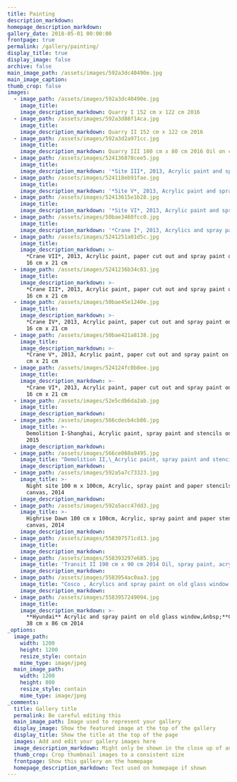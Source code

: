 ```yaml
---
title: Painting
description_markdown:
homepage_description_markdown:
gallery_date: 2018-05-01 00:00:00
frontpage: true
permalink: /gallery/painting/
display_title: true
display_image: false
archive: false
main_image_path: /assets/images/592a3dc40490e.jpg
main_image_caption:
thumb_crop: false
images:
  - image_path: /assets/images/592a3dc40490e.jpg
    image_title:
    image_description_markdown: Quarry I 152 cm x 122 cm 2016
  - image_path: /assets/images/592a3d88f14ca.jpg
    image_title:
    image_description_markdown: Quarry II 152 cm x 122 cm 2016
  - image_path: /assets/images/592a3d2a971cc.jpg
    image_title:
    image_description_markdown: Quarry III 100 cm x 80 cm 2016 Oil on canvas
  - image_path: /assets/images/524136878cee5.jpg
    image_title:
    image_description_markdown: '*Site III*, 2013, Acrylic paint and spray paint on canvas, 50 cm x 50 cm'
  - image_path: /assets/images/524118eb91fae.jpg
    image_title:
    image_description_markdown: '*Site V*, 2013, Acrylic paint and spray paint on canvas, 50 cm x 50 cm'
  - image_path: /assets/images/52413615e1b28.jpg
    image_title:
    image_description_markdown: '*Site VI*, 2013, Acrylic paint and spray paint on canvas, 50 cm x 50 cm'
  - image_path: /assets/images/50bae3460fcc0.jpg
    image_title:
    image_description_markdown: '*Crane I*, 2013, Acrylics and spray paint on canvas, 16 cm x 21 cm'
  - image_path: /assets/images/5241251a01d5c.jpg
    image_title:
    image_description_markdown: >-
      *Crane VII*, 2013, Acrylic paint, paper cut out and spray paint on canvas,
      16 cm x 21 cm
  - image_path: /assets/images/5241236b34c83.jpg
    image_title:
    image_description_markdown: >-
      *Crane III*, 2013, Acrylic paint, paper cut out and spray paint on canvas,
      16 cm x 21 cm
  - image_path: /assets/images/50bae45e1240e.jpg
    image_title:
    image_description_markdown: >-
      *Crane IV*, 2013, Acrylic paint, paper cut out and spray paint on canvas,
      16 cm x 21 cm
  - image_path: /assets/images/50bae421a8138.jpg
    image_title:
    image_description_markdown: >-
      *Crane V*, 2013, Acrylic paint, paper cut out and spray paint on canvas,16
      cm x 21 cm
  - image_path: /assets/images/524124fc0b8ee.jpg
    image_title:
    image_description_markdown: >-
      *Crane VI*, 2013, Acrylic paint, paper cut out and spray paint on canvas,
      16 cm x 21 cm
  - image_path: /assets/images/52e5cdb6da2ab.jpg
    image_title:
    image_description_markdown:
  - image_path: /assets/images/566cdecb4cb86.jpg
    image_title: >-
      Demolition I-Shanghai, Acrylic paint, spray paint and stencils on canvas,
      2015
    image_description_markdown:
  - image_path: /assets/images/566ce060a9495.jpg
    image_title: "Demolition II,\_Acrylic paint, spray paint and stencils on canvas, 2015"
    image_description_markdown:
  - image_path: /assets/images/592a5a7c73323.jpg
    image_title: >-
      Night site 100 m x 100cm, Acrylic, spray paint and paper stencils on
      canvas, 2014
    image_description_markdown:
  - image_path: /assets/images/592a5acc47dd3.jpg
    image_title: >-
      Highrise Dawn 100 cm x 100cm, Acrylic, spray paint and paper stencils on
      canvas, 2014
    image_description_markdown:
  - image_path: /assets/images/558397571cd13.jpg
    image_title:
    image_description_markdown:
  - image_path: /assets/images/558393297e685.jpg
    image_title: 'Transit II 190 cm x 90 cm 2014 Oil, spray paint, acrylic on board'
    image_description_markdown:
  - image_path: /assets/images/5583954ac0aa3.jpg
    image_title: "Cosco , Acrylics and spray paint on old glass window,\_38 cm x 86 cm 2014"
    image_description_markdown:
  - image_path: /assets/images/5583957249094.jpg
    image_title:
    image_description_markdown: >-
      **Hyundai** Acrylic and spray paint on old glass window,&nbsp;**Cosco** ,
      38 cm x 86 cm 2014
_options:
  image_path:
    width: 1200
    height: 1200
    resize_style: contain
    mime_type: image/jpeg
  main_image_path:
    width: 1200
    height: 800
    resize_style: contain
    mime_type: image/jpeg
_comments:
  title: Gallery title
  permalink: Be careful editing this
  main_image_path: Image used to represent your gallery
  display_image: Show the featured image at the top of the gallery
  display_title: Show the title at the top of the page
  images: Add and edit your gallery images here
  image_description_markdown: Might only be shown in the close up of an image
  thumb_crop: Crop thumbnail images to a consistent size
  frontpage: Show this gallery on the homepage
  homepage_description_markdown: Text used on homepage if shown
---
```


